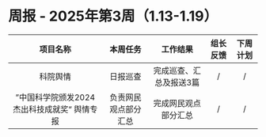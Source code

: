 
# 周报 - 2025年第3周（1.13-1.19）


|  项目名称  | 本周任务 | 工作结果 | 组长反馈 |  下周计划| 
|:----------:|:--------:|:--------:|:--------:|:--------:|
| 科院舆情  | 日报巡查 |完成巡查、汇总及报送3篇 |   /   |     / |
|  ”中国科学院颁发2024杰出科技成就奖“ 舆情专报 | 负责网民观点部分汇总 |完成网民观点部分汇总 |   /   |     / |
